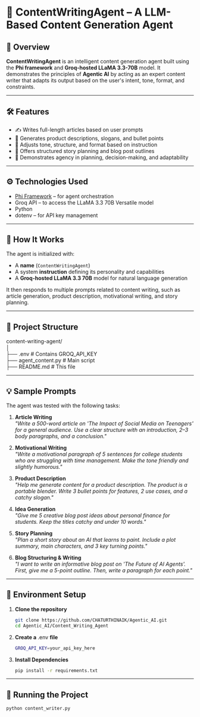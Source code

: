 # 🧠 ContentWritingAgent – A LLM-Based Content Generation Agent

## 📌 Overview

**ContentWritingAgent** is an intelligent content generation agent built using the **Phi framework** and **Groq-hosted LLaMA 3.3-70B** model. It demonstrates the principles of **Agentic AI** by acting as an expert content writer that adapts its output based on the user's intent, tone, format, and constraints.

---

## 🛠 Features

- ✍️ Writes full-length articles based on user prompts  
- 💬 Generates product descriptions, slogans, and bullet points  
- 🎯 Adjusts tone, structure, and format based on instruction  
- 🧩 Offers structured story planning and blog post outlines  
- 🧠 Demonstrates agency in planning, decision-making, and adaptability  

---

## ⚙️ Technologies Used

- [Phi Framework](https://docs.phidata.io/) – for agent orchestration  
- Groq API – to access the LLaMA 3.3 70B Versatile model  
- Python  
- dotenv – for API key management  

---

## 🚀 How It Works

The agent is initialized with:
- A **name** (`ContentWritingAgent`)
- A system **instruction** defining its personality and capabilities
- A **Groq-hosted LLaMA 3.3 70B** model for natural language generation

It then responds to multiple prompts related to content writing, such as article generation, product description, motivational writing, and story planning.

---

## 📂 Project Structure
content-writing-agent/  
│  
├── .env # Contains GROQ_API_KEY  
├── agent_content.py # Main script  
├── README.md # This file

---

## 💡 Sample Prompts

The agent was tested with the following tasks:

1. **Article Writing**  
   _"Write a 500-word article on 'The Impact of Social Media on Teenagers' for a general audience. Use a clear structure with an introduction, 2–3 body paragraphs, and a conclusion."_

2. **Motivational Writing**  
   _"Write a motivational paragraph of 5 sentences for college students who are struggling with time management. Make the tone friendly and slightly humorous."_

3. **Product Description**  
   _"Help me generate content for a product description. The product is a portable blender. Write 3 bullet points for features, 2 use cases, and a catchy slogan."_

4. **Idea Generation**  
   _"Give me 5 creative blog post ideas about personal finance for students. Keep the titles catchy and under 10 words."_

5. **Story Planning**  
   _"Plan a short story about an AI that learns to paint. Include a plot summary, main characters, and 3 key turning points."_

6. **Blog Structuring & Writing**  
   _"I want to write an informative blog post on 'The Future of AI Agents'. First, give me a 5-point outline. Then, write a paragraph for each point."_

---

## 🔐 Environment Setup

1. **Clone the repository**  
   ```bash
   git clone https://github.com/CHATURTHINAIK/Agentic_AI.git
   cd Agentic_AI/Content_Writing_Agent
   
2. **Create a** .env **file**  
   ```bash
   GROQ_API_KEY=your_api_key_here

3. **Install Dependencies**
   ```bash
   pip install -r requirements.txt

---

## 🧪 Running the Project

```bash
python content_writer.py
